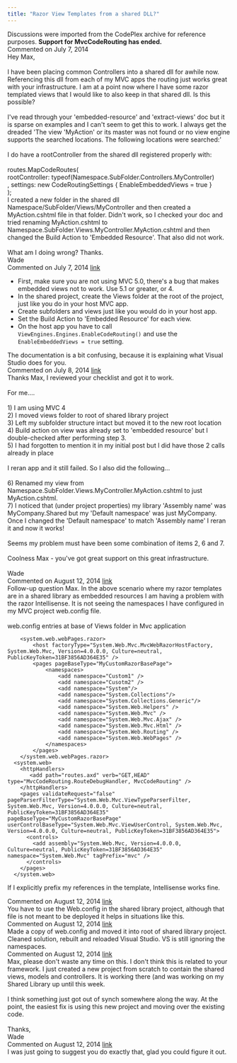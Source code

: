 ```yaml
---
title: "Razor View Templates from a shared DLL?"
---
```

<div class="note">
   Discussions were imported from the CodePlex archive for reference purposes. <b>Support for MvcCodeRouting has ended.</b></div>
<div id="post1263487" class="discussion-comment op">
   <div class="discussion-header">Commented on 
      <time datetime="2014-07-07T17:24:46.57-07:00" title="2014-07-07T17:24:46.57-07:00">July 7, 2014</time>
   </div>
   <div class="discussion-message">Hey Max,<br />
<br />
I have been placing common Controllers into a shared dll for awhile now. Referencing this dll from each of my MVC apps the routing just works great with your infrastructure. I am at a point now where I have some razor templated views that I would like to also keep in that shared dll. Is this possible?<br />
<br />
I've read through your 'embedded-resource' and 'extract-views' doc but it is sparse on examples and I can't seem to get this to work. I always get the dreaded 'The view 'MyAction' or its master was not found or no view engine supports the searched locations. The following locations were searched:'<br />
<br />
I do have a rootController from the shared dll registered properly with:<br />
<br />
routes.MapCodeRoutes(<br />
   rootController: typeof(Namespace.SubFolder.Controllers.MyController)<br />
   , settings: new CodeRoutingSettings { EnableEmbeddedViews = true }<br />
);<br />
I created a new folder in the shared dll Namespace/SubFolder/Views/MyController and then created a MyAction.cshtml file in that folder. Didn't work, so I checked your doc and tried renaming MyAction.cshtml to Namespace.SubFolder.Views.MyController.MyAction.cshtml and then changed the Build Action to 'Embedded Resource'. That also did not work. <br />
<br />
What am I doing wrong? Thanks.<br />
Wade<br />
</div>
</div>
<div id="post1263498" class="discussion-comment marked-as-answer">
   <div class="discussion-header">Commented on 
      <time datetime="2014-07-07T18:35:44.927-07:00" title="2014-07-07T18:35:44.927-07:00">July 7, 2014</time> <a href="#post1263498" class="post-link">link</a></div>
   <div class="discussion-message"><ul>
<li>First, make sure you are not using MVC 5.0, there's a bug that makes embedded views not to work. Use 5.1 or greater, or 4.</li>
<li>In the shared project, create the Views folder at the root of the project, just like you do in your host MVC app.</li>
<li>Create subfolders and views just like you would do in your host app.</li>
<li>Set the Build Action to 'Embedded Resource' for each view.</li>
<li>
On the host app you have to call <code>ViewEngines.Engines.EnableCodeRouting()</code> and use the <code>EnableEmbeddedViews = true</code> setting.<br />
</li>
</ul>
The documentation is a bit confusing, because it is explaining what Visual Studio does for you.<br />
</div>
</div>
<div id="post1263664" class="discussion-comment">
   <div class="discussion-header">Commented on 
      <time datetime="2014-07-08T07:35:20.44-07:00" title="2014-07-08T07:35:20.44-07:00">July 8, 2014</time> <a href="#post1263664" class="post-link">link</a></div>
   <div class="discussion-message">Thanks Max, I reviewed your checklist and got it to work. <br />
<br />
For me....<br />
<br />
1) I am using MVC 4<br />
2) I moved views folder to root of shared library project<br />
3) Left my subfolder structure intact but moved it to the new root location<br />
4) Build action on view was already set to 'embedded resource' but I double-checked after performing step 3.<br />
5) I had forgotten to mention it in my initial post but I did have those 2 calls already in place<br />
<br />
I reran app and it still failed. So I also did the following...<br />
<br />
6) Renamed my view from Namespace.SubFolder.Views.MyController.MyAction.cshtml to just MyAction.cshtml.<br />
7) I noticed that (under project properties) my library 'Assembly name' was MyCompany.Shared but my 'Default namespace' was just MyCompany. Once I changed the 'Default namespace' to match 'Assembly name' I reran it and now it works!<br />
<br />
Seems my problem must have been some combination of items 2, 6 and 7.<br />
<br />
Coolness Max - you've got great support on this great infrastructure.<br />
<br />
Wade<br />
</div>
</div>
<div id="post1289380" class="discussion-comment">
   <div class="discussion-header">Commented on 
      <time datetime="2014-08-12T11:36:04.223-07:00" title="2014-08-12T11:36:04.223-07:00">August 12, 2014</time> <a href="#post1289380" class="post-link">link</a></div>
   <div class="discussion-message">Follow-up question Max. In the above scenario where my razor templates are in a shared library as embedded resources I am having a problem with the razor Intellisense. It is not seeing the namespaces I have configured in my MVC project web.config file. <br />
<br />
web.config entries at base of Views folder in Mvc application<br />
<pre><code>    &lt;system.web.webPages.razor&gt;
        &lt;host factoryType=&quot;System.Web.Mvc.MvcWebRazorHostFactory, System.Web.Mvc, Version=4.0.0.0, Culture=neutral, PublicKeyToken=31BF3856AD364E35&quot; /&gt;
        &lt;pages pageBaseType=&quot;MyCustomRazorBasePage&quot;&gt;
            &lt;namespaces&gt;
                &lt;add namespace=&quot;Custom1&quot; /&gt;
                &lt;add namespace=&quot;Cusotm2&quot; /&gt;
                &lt;add namespace=&quot;System&quot;/&gt;
                &lt;add namespace=&quot;System.Collections&quot;/&gt;
                &lt;add namespace=&quot;System.Collections.Generic&quot;/&gt;
                &lt;add namespace=&quot;System.Web.Helpers&quot; /&gt;
                &lt;add namespace=&quot;System.Web.Mvc&quot; /&gt;
                &lt;add namespace=&quot;System.Web.Mvc.Ajax&quot; /&gt;
                &lt;add namespace=&quot;System.Web.Mvc.Html&quot; /&gt;
                &lt;add namespace=&quot;System.Web.Routing&quot; /&gt;
                &lt;add namespace=&quot;System.Web.WebPages&quot; /&gt;
            &lt;/namespaces&gt;
        &lt;/pages&gt;
    &lt;/system.web.webPages.razor&gt;
  &lt;system.web&gt;
    &lt;httpHandlers&gt;
       &lt;add path=&quot;routes.axd&quot; verb=&quot;GET,HEAD&quot; type=&quot;MvcCodeRouting.RouteDebugHandler, MvcCodeRouting&quot; /&gt;
    &lt;/httpHandlers&gt;
    &lt;pages validateRequest=&quot;false&quot; pageParserFilterType=&quot;System.Web.Mvc.ViewTypeParserFilter, System.Web.Mvc, Version=4.0.0.0, Culture=neutral,   PublicKeyToken=31BF3856AD364E35&quot;        pageBaseType=&quot;MyCustomRazorBasePage&quot;  userControlBaseType=&quot;System.Web.Mvc.ViewUserControl, System.Web.Mvc, Version=4.0.0.0, Culture=neutral, PublicKeyToken=31BF3856AD364E35&quot;&gt;
      &lt;controls&gt;
        &lt;add assembly=&quot;System.Web.Mvc, Version=4.0.0.0, Culture=neutral, PublicKeyToken=31BF3856AD364E35&quot; namespace=&quot;System.Web.Mvc&quot; tagPrefix=&quot;mvc&quot; /&gt;
      &lt;/controls&gt;
    &lt;/pages&gt;
  &lt;/system.web&gt;</code></pre>

If I explicitly prefix my references in the template, Intellisense works fine.<br />
</div>
</div>
<div id="post1289410" class="discussion-comment">
   <div class="discussion-header">Commented on 
      <time datetime="2014-08-12T12:48:37.197-07:00" title="2014-08-12T12:48:37.197-07:00">August 12, 2014</time> <a href="#post1289410" class="post-link">link</a></div>
   <div class="discussion-message">You have to use the Web.config in the shared library project, although that file is not meant to be deployed it helps in situations like this.<br />
</div>
</div>
<div id="post1289450" class="discussion-comment">
   <div class="discussion-header">Commented on 
      <time datetime="2014-08-12T13:34:45.957-07:00" title="2014-08-12T13:34:45.957-07:00">August 12, 2014</time> <a href="#post1289450" class="post-link">link</a></div>
   <div class="discussion-message">Made a copy of web.config and moved it into root of shared library project. Cleaned solution, rebuilt and reloaded Visual Studio. VS is still ignoring the namespaces.<br />
</div>
</div>
<div id="post1289471" class="discussion-comment">
   <div class="discussion-header">Commented on 
      <time datetime="2014-08-12T14:28:30.827-07:00" title="2014-08-12T14:28:30.827-07:00">August 12, 2014</time> <a href="#post1289471" class="post-link">link</a></div>
   <div class="discussion-message">Max, please don't waste any time on this. I don't think this is related to your framework. I just created a new project from scratch to contain the shared views, models and controllers. It is working there (and was working on my Shared Library up until this week. <br />
<br />
I think something just got out of synch somewhere along the way. At the point, the easiest fix is using this new project and moving over the existing code.<br />
<br />
Thanks,<br />
Wade<br />
</div>
</div>
<div id="post1289489" class="discussion-comment">
   <div class="discussion-header">Commented on 
      <time datetime="2014-08-12T15:46:50.893-07:00" title="2014-08-12T15:46:50.893-07:00">August 12, 2014</time> <a href="#post1289489" class="post-link">link</a></div>
   <div class="discussion-message">I was just going to suggest you do exactly that, glad you could figure it out.<br />
</div>
</div>